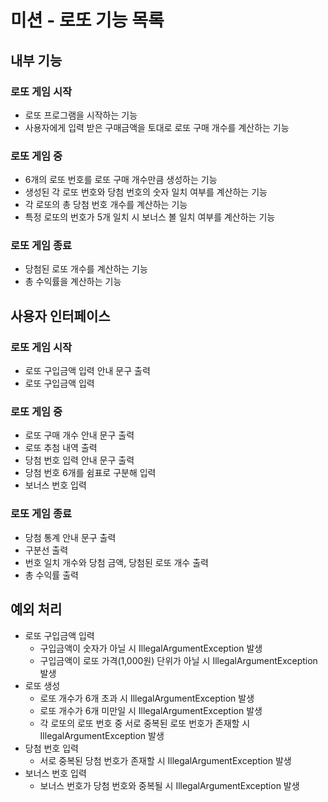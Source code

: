 # 미션 - 로또 기능 목록

## 내부 기능

### 로또 게임 시작

- 로또 프로그램을 시작하는 기능
- 사용자에게 입력 받은 구매금액을 토대로 로또 구매 개수를 계산하는 기능

### 로또 게임 중

- 6개의 로또 번호를 로또 구매 개수만큼 생성하는 기능
- 생성된 각 로또 번호와 당첨 번호의 숫자 일치 여부를 계산하는 기능
- 각 로또의 총 당첨 번호 개수를 계산하는 기능
- 특정 로또의 번호가 5개 일치 시 보너스 볼 일치 여부를 계산하는 기능

### 로또 게임 종료

- 당첨된 로또 개수를 계산하는 기능
- 총 수익률을 계산하는 기능

## 사용자 인터페이스

### 로또 게임 시작

- 로또 구입금액 입력 안내 문구 출력
- 로또 구입금액 입력

### 로또 게임 중

- 로또 구매 개수 안내 문구 출력
- 로또 추첨 내역 출력
- 당첨 번호 입력 안내 문구 출력
- 당첨 번호 6개를 쉼표로 구분해 입력
- 보너스 번호 입력

### 로또 게임 종료

- 당첨 통계 안내 문구 출력
- 구분선 출력
- 번호 일치 개수와 당첨 금액, 당첨된 로또 개수 출력
- 총 수익률 출력

## 예외 처리

- 로또 구입금액 입력
    - 구입금액이 숫자가 아닐 시 IllegalArgumentException 발생
    - 구입금액이 로또 가격(1,000원) 단위가 아닐 시 IllegalArgumentException 발생
- 로또 생성
    - 로또 개수가 6개 초과 시 IllegalArgumentException 발생
    - 로또 개수가 6개 미만일 시 IllegalArgumentException 발생
    - 각 로또의 로또 번호 중 서로 중복된 로또 번호가 존재할 시 IllegalArgumentException 발생
- 당첨 번호 입력
    - 서로 중복된 당첨 번호가 존재할 시 IllegalArgumentException 발생
- 보너스 번호 입력
    - 보너스 번호가 당첨 번호와 중복될 시 IllegalArgumentException 발생
